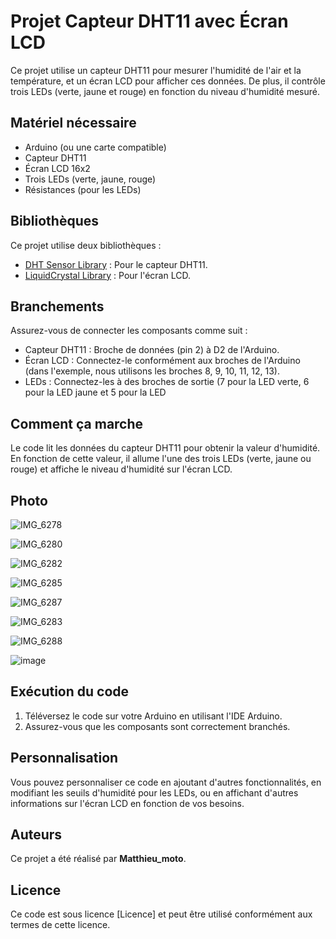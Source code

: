 # Projet Capteur DHT11 avec Écran LCD

Ce projet utilise un capteur DHT11 pour mesurer l'humidité de l'air et la température, et un écran LCD pour afficher ces données. De plus, il contrôle trois LEDs (verte, jaune et rouge) en fonction du niveau d'humidité mesuré.

## Matériel nécessaire

- Arduino (ou une carte compatible)
- Capteur DHT11
- Écran LCD 16x2
- Trois LEDs (verte, jaune, rouge)
- Résistances (pour les LEDs)

## Bibliothèques

Ce projet utilise deux bibliothèques :

- [DHT Sensor Library](https://github.com/adafruit/DHT-sensor-library) : Pour le capteur DHT11.
- [LiquidCrystal Library](https://www.arduino.cc/en/Reference/LiquidCrystal) : Pour l'écran LCD.

## Branchements

Assurez-vous de connecter les composants comme suit :

- Capteur DHT11 : Broche de données (pin 2) à D2 de l'Arduino.
- Écran LCD : Connectez-le conformément aux broches de l'Arduino (dans l'exemple, nous utilisons les broches 8, 9, 10, 11, 12, 13).
- LEDs : Connectez-les à des broches de sortie (7 pour la LED verte, 6 pour la LED jaune et 5 pour la LED 

## Comment ça marche

Le code lit les données du capteur DHT11 pour obtenir la valeur d'humidité. En fonction de cette valeur, il allume l'une des trois LEDs (verte, jaune ou rouge) et affiche le niveau d'humidité sur l'écran LCD.

## Photo 

![IMG_6278](https://github.com/Matthieumoto/Humidity-arduino/assets/136125610/6eaaa6b3-8feb-4ae2-8626-b6a98b6fb59e)

![IMG_6280](https://github.com/Matthieumoto/Humidity-arduino/assets/136125610/eaeaad10-554a-4208-9251-6db161b405d6)

![IMG_6282](https://github.com/Matthieumoto/Humidity-arduino/assets/136125610/ccb0282a-dec7-4ed8-bfad-6b29e3669e36)

![IMG_6285](https://github.com/Matthieumoto/Humidity-arduino/assets/136125610/06c205f7-3c40-4911-a0f4-274b570f78fb)

![IMG_6287](https://github.com/Matthieumoto/Humidity-arduino/assets/136125610/22c3aa7e-42b5-42a0-9d0d-b5d0f8264790)

![IMG_6283](https://github.com/Matthieumoto/Humidity-arduino/assets/136125610/54110ecf-d1e7-4ce8-a746-4dfc3a60be2c)

![IMG_6288](https://github.com/Matthieumoto/Humidity-arduino/assets/136125610/0c77364e-fc9e-4768-b35f-6b222f4b315e)

![image](https://github.com/Matthieumoto/Humidity-arduino/assets/136125610/9b759bdd-4301-4eff-8f7e-1e8885888caa)

## Exécution du code

1. Téléversez le code sur votre Arduino en utilisant l'IDE Arduino.
2. Assurez-vous que les composants sont correctement branchés.

## Personnalisation

Vous pouvez personnaliser ce code en ajoutant d'autres fonctionnalités, en modifiant les seuils d'humidité pour les LEDs, ou en affichant d'autres informations sur l'écran LCD en fonction de vos besoins.

## Auteurs

Ce projet a été réalisé par **Matthieu_moto**.

## Licence

Ce code est sous licence [Licence] et peut être utilisé conformément aux termes de cette licence.
